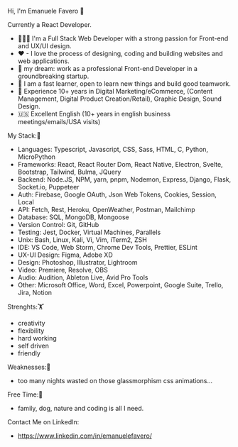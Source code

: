 Hi, I'm Emanuele Favero 👋

Currently a React Developer.

- 🧑🏻‍💻 I'm a Full Stack Web Developer with a strong passion for Front-end and UX/UI design.
- ♥ - I love the process of designing, coding and building websites and web applications.
- 🎯 my dream: work as a professional Front-end Developer in a groundbreaking startup.
- 💪 I am a fast learner, open to learn new things and build good teamwork.
- 📱 Experience 10+ years in Digital Marketing/eCommerce, (Content Management, Digital Product Creation/Retail), Graphic Design, Sound Design.
- 🇺🇸 Excellent English (10+ years in english business meetings/emails/USA visits)

My Stack:💾
- Languages: Typescript, Javascript, CSS, Sass, HTML, C, Python, MicroPython
- Frameworks: React, React Router Dom, React Native, Electron, Svelte, Bootstrap, Tailwind, Bulma, JQuery
- Backend: Node.JS, NPM, yarn, pnpm, Nodemon, Express, Django, Flask, Socket.io, Puppeteer
- Auth: Firebase, Google OAuth, Json Web Tokens, Cookies, Session, Local
- API: Fetch, Rest, Heroku, OpenWeather, Postman, Mailchimp
- Database: SQL, MongoDB, Mongoose
- Version Control: Git, GitHub
- Testing: Jest, Docker, Virtual Machines, Parallels
- Unix: Bash, Linux, Kali, Vi, Vim, iTerm2, ZSH
- IDE: VS Code, Web Storm, Chrome Dev Tools, Prettier, ESLint
- UX-UI Design: Figma, Adobe XD
- Design: Photoshop, Illustrator, Lightroom
- Video: Premiere, Resolve, OBS
- Audio: Audition, Ableton Live, Avid Pro Tools
- Other: Microsoft Office, Word, Excel, Powerpoint, Google Suite, Trello, Jira, Notion

Strenghts:🏋️
- creativity
- flexibility
- hard working
- self driven
- friendly

Weaknesses:🔎
- too many nights wasted on those glassmorphism css animations...

Free Time:🌴
- family, dog, nature and coding is all I need.

Contact Me on LinkedIn:
- https://www.linkedin.com/in/emanuelefavero/

